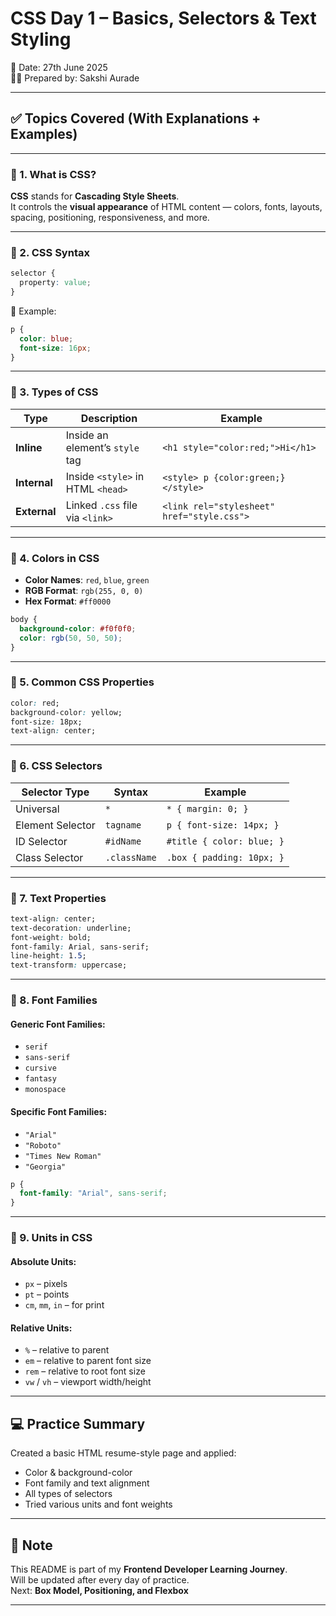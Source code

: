 # CSS Day 1 – Basics, Selectors & Text Styling

📅 Date: 27th June 2025  
👩‍💻 Prepared by: Sakshi Aurade

---

## ✅ Topics Covered (With Explanations + Examples)

---

### 🔹 1. What is CSS?

**CSS** stands for **Cascading Style Sheets**.  
It controls the **visual appearance** of HTML content — colors, fonts, layouts, spacing, positioning, responsiveness, and more.

---

### 🔹 2. CSS Syntax

```css
selector {
  property: value;
}
```

🔸 Example:

```css
p {
  color: blue;
  font-size: 16px;
}
```

---

### 🔹 3. Types of CSS

| Type         | Description                       | Example |
|--------------|-----------------------------------|---------|
| **Inline**   | Inside an element’s `style` tag   | `<h1 style="color:red;">Hi</h1>` |
| **Internal** | Inside `<style>` in HTML `<head>` | `<style> p {color:green;} </style>` |
| **External** | Linked `.css` file via `<link>`   | `<link rel="stylesheet" href="style.css">` |

---

### 🔹 4. Colors in CSS

- **Color Names**: `red`, `blue`, `green`
- **RGB Format**: `rgb(255, 0, 0)`
- **Hex Format**: `#ff0000`

```css
body {
  background-color: #f0f0f0;
  color: rgb(50, 50, 50);
}
```

---

### 🔹 5. Common CSS Properties

```css
color: red;
background-color: yellow;
font-size: 18px;
text-align: center;
```

---

### 🔹 6. CSS Selectors

| Selector Type     | Syntax        | Example                     |
|-------------------|---------------|------------------------------|
| Universal         | `*`           | `* { margin: 0; }`           |
| Element Selector  | `tagname`     | `p { font-size: 14px; }`     |
| ID Selector       | `#idName`     | `#title { color: blue; }`    |
| Class Selector    | `.className`  | `.box { padding: 10px; }`    |

---

### 🔹 7. Text Properties

```css
text-align: center;
text-decoration: underline;
font-weight: bold;
font-family: Arial, sans-serif;
line-height: 1.5;
text-transform: uppercase;
```

---

### 🔹 8. Font Families

#### Generic Font Families:
- `serif`
- `sans-serif`
- `cursive`
- `fantasy`
- `monospace`

#### Specific Font Families:
- `"Arial"`
- `"Roboto"`
- `"Times New Roman"`
- `"Georgia"`

```css
p {
  font-family: "Arial", sans-serif;
}
```

---

### 🔹 9. Units in CSS

#### Absolute Units:
- `px` – pixels
- `pt` – points
- `cm`, `mm`, `in` – for print

#### Relative Units:
- `%` – relative to parent
- `em` – relative to parent font size
- `rem` – relative to root font size
- `vw` / `vh` – viewport width/height

---

## 💻 Practice Summary

Created a basic HTML resume-style page and applied:
- Color & background-color
- Font family and text alignment
- All types of selectors
- Tried various units and font weights

---

## 🧠 Note

This README is part of my **Frontend Developer Learning Journey**.  
Will be updated after every day of practice.  
Next: **Box Model, Positioning, and Flexbox**

---
